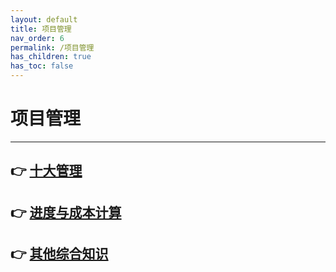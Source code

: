 ```yaml
---
layout: default
title: 项目管理
nav_order: 6
permalink: /项目管理
has_children: true
has_toc: false
---
```


# 项目管理


------

## 👉 [十大管理](./项目管理/十大管理)

## 👉 [进度与成本计算](./项目管理/进度与成本计算)

## 👉 [其他综合知识](./项目管理/其他综合知识)